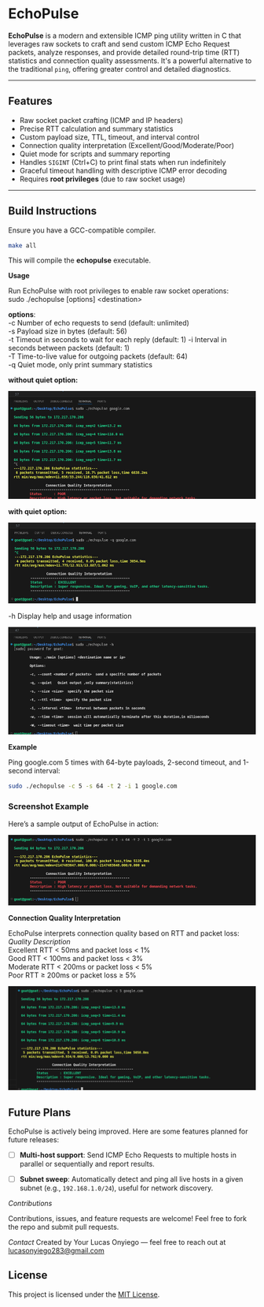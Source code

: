 # EchoPulse

**EchoPulse** is a modern and extensible ICMP ping utility written in C that leverages raw sockets to craft and send custom ICMP Echo Request packets, analyze responses, and provide detailed round-trip time (RTT) statistics and connection quality assessments. It's a powerful alternative to the traditional `ping`, offering greater control and detailed diagnostics.

---

## Features

- Raw socket packet crafting (ICMP and IP headers)
- Precise RTT calculation and summary statistics
- Custom payload size, TTL, timeout, and interval control
- Connection quality interpretation (Excellent/Good/Moderate/Poor)
- Quiet mode for scripts and summary reporting
- Handles `SIGINT` (Ctrl+C) to print final stats when run indefinitely
- Graceful timeout handling with descriptive ICMP error decoding
- Requires **root privileges** (due to raw socket usage)

---

##  Build Instructions

Ensure you have a GCC-compatible compiler.

```bash
make all

```
This will compile the **echopulse** executable.

**Usage**

Run EchoPulse with root privileges to enable raw socket operations:  
sudo ./echopulse [options] \<destination\>


**options**:  
-c <count>	      Number of echo requests to send (default: unlimited)  
-s <size>	      Payload size in bytes (default: 56)  
-t <timeout>	   Timeout in seconds to wait for each reply (default: 1) 
-i <interval>	   Interval in seconds between packets (default: 1)  
-T <TTL>	      Time-to-live value for outgoing packets (default: 64)  
-q	      Quiet mode, only print summary statistics  

**without quiet option:**  

![EchoPulse Sample Output](screenshots/without_quiet.png)  

**with quiet option:**  

![EchoPulse Sample Output](screenshots/with_quiet.png)  

-h	      Display help and usage information  

![EchoPulse Sample Output](screenshots/help.png)  


**Example**

Ping google.com 5 times with 64-byte payloads, 2-second timeout, and 1-second interval:
```bash  
sudo ./echopulse -c 5 -s 64 -t 2 -i 1 google.com

```

### Screenshot Example

Here’s a sample output of EchoPulse in action:

![EchoPulse Sample Output](screenshots/running.png)


**Connection Quality Interpretation**

EchoPulse interprets connection quality based on RTT and packet loss:  
*Quality	Description*  
Excellent	RTT < 50ms and packet loss < 1%  
Good	RTT < 100ms and packet loss < 3%  
Moderate	RTT < 200ms or packet loss < 5%  
Poor	RTT ≥ 200ms or packet loss ≥ 5%  

![EchoPulse Sample Output](screenshots/stats.png)


## Future Plans

EchoPulse is actively being improved. Here are some features planned for future releases:

- [ ] **Multi-host support**: Send ICMP Echo Requests to multiple hosts in parallel or sequentially and report results.
- [ ] **Subnet sweep**: Automatically detect and ping all live hosts in a given subnet (e.g., `192.168.1.0/24`), useful for network discovery.




*Contributions*

Contributions, issues, and feature requests are welcome! Feel free to fork the repo and submit pull requests.

*Contact*
Created by Your Lucas Onyiego — feel free to reach out at lucasonyiego283@gmail.com

## License

This project is licensed under the [MIT License](LICENSE).